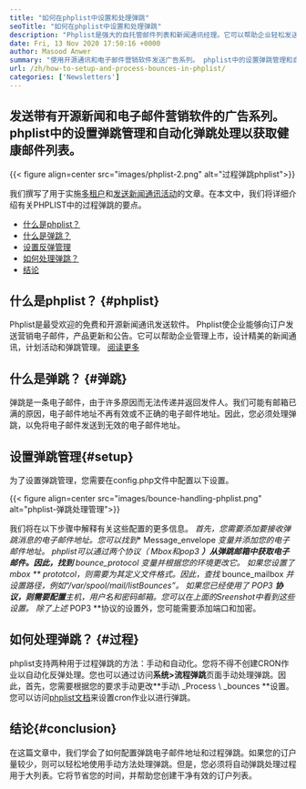 ```yaml
---
title: "如何在phplist中设置和处理弹跳" 
seoTitle: "如何在phplist中设置和处理弹跳" 
description: "Phplist是强大的自托管邮件列表和新闻通讯经理。它可以帮助企业轻松发送新闻通讯活动并轻松弹跳。" 
date: Fri, 13 Nov 2020 17:50:16 +0000
author: Masood Anwer
summary: "使用开源通讯和电子邮件营销软件发送广告系列。 phplist中的设置弹跳管理和自动化弹跳处理以获取健康邮件列表。" 
url: /zh/how-to-setup-and-process-bounces-in-phplist/
categories: ['Newsletters']
---
```


## 发送带有开源新闻和电子邮件营销软件的广告系列。 phplist中的设置弹跳管理和自动化弹跳处理以获取健康邮件列表。

{{< figure align=center src="images/phplist-2.png" alt="过程弹跳phplist">}}

我们撰写了用于实施[多租户][1]和[发送新闻通讯活动][2]的文章。在本文中，我们将详细介绍有关PHPLIST中的过程弹跳的要点。
  * [什么是phplist？][3]
  * [什么是弹跳？][4]
  * [设置反弹管理][5]
  * [如何处理弹跳？][6]
  * [结论][7]

## 什么是phplist？ {#phplist}
Phplist是最受欢迎的免费和开源新闻通讯发送软件。 Phplist使企业能够向订户发送营销电子邮件，产品更新和公告。它可以帮助企业管理上市，设计精美的新闻通讯，计划活动和弹跳管理。 [阅读更多][8]

## 什么是弹跳？ {#弹跳}
弹跳是一条电子邮件，由于许多原因而无法传递并返回发件人。我们可能有邮箱已满的原因，电子邮件地址不再有效或不正确的电子邮件地址。因此，您必须处理弹跳，以免将电子邮件发送到无效的电子邮件地址。

## 设置弹跳管理{#setup}
为了设置弹跳管理，您需要在config.php文件中配置以下设置。

{{< figure align=center src="images/bounce-handling-phplist.png" alt="phplist-弹​​跳处理管理">}}

我们将在以下步骤中解释有关这些配置的更多信息。
  *首先，您需要添加要接收弹跳消息的电子邮件地址。您可以找到** Message_envelope **变量并添加您的电子邮件地址。
  *phplist可以通过两个协议（** Mbox和pop3 **）从弹跳邮箱中获取电子邮件。因此，找到** bounce_protocol **变量并根据您的环境更改它。
  *如果您设置了** mbox ** prototcol，则需要为其定义文件格式。因此，查找** bounce_mailbox **并设置路径，例如“/var/spool/mail/listBounces”。
  *如果您已经使用了** POP3 **协议，则需要配置**主机，用户名和密码**邮箱。您可以在上面的Sreenshot中看到这些设置。
  *除了上述** POP3 **协议的设置外，您可能需要添加端口和加密。

## 如何处理弹跳？ {#过程}
phplist支持两种用于过程弹跳的方法：手动和自动化。您将不得不创建CRON作业以自动化反弹处理。您也可以通过访问**系统>流程弹跳**页面手动处理弹跳。因此，首先，您需要根据您的要求手动更改**手动\ _Process \ _bounces **设置。您可以访问[phplist文档][9]来设置cron作业以进行弹跳。

## 结论{#conclusion}
在这篇文章中，我们学会了如何配置弹跳电子邮件地址和过程弹跳。如果您的订户量较少，则可以轻松地使用手动方法处理弹跳。但是，您必须将自动弹跳处理过程用于大列表。它将节省您的时间，并帮助您创建干净有效的订户列表。

  
[1]: https://blog.containerize.com/newsletter/how-to-implement-multi-tenancy-in-phplist/
[2]: https://blog.containerize.com/newsletter/how-to-create-and-send-newsletter-using-phplist/
[3]: #phplist
[4]: #bounce
[5]: #setup
[6]: #process
[7]: #conclusion
[8]: https://products.containerize.com/newsletter/phplist
[9]: https://www.phplist.org/manual/books/phplist-manual/page/setting-up-your-cron

